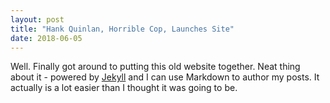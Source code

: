 ```yaml
---
layout: post
title: "Hank Quinlan, Horrible Cop, Launches Site"
date: 2018-06-05
---
```


Well. Finally got around to putting this old website together. Neat thing about it - powered by [Jekyll](http://jekyllrb.com) and I can use Markdown to author my posts. It actually is a lot easier than I thought it was going to be.
